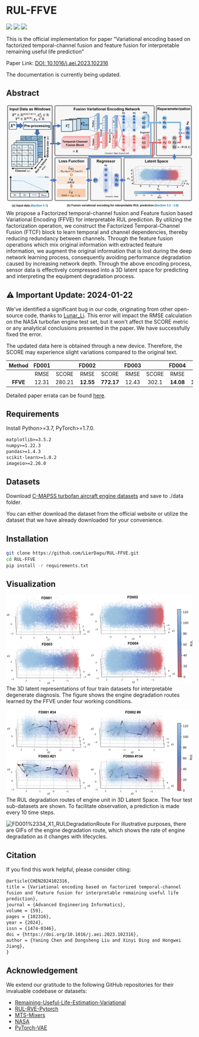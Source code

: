 # RUL-FFVE

<p>
      <a href="https://www.python.org/">
        <img src="https://img.shields.io/badge/Python-3.8.13-2C73D2" /></a>
       <a href= "https://pytorch.org/">
        <img src="https://img.shields.io/badge/PyTorch-1.11-FF6F91" /></a>
       <a href= "https://github.com/LLerDagu/RUL-FFVE/blob/main/LICENSE">
        <img src="https://img.shields.io/badge/license-Apache2.0-00C9A7" /></a>
</p>

This is the official implementation for paper "Variational encoding based on factorized temporal-channel fusion and feature fusion for interpretable remaining useful life prediction"

Paper Link: [DOI: 10.1016/j.aei.2023.102316](https://doi.org/10.1016/j.aei.2023.102316)

The documentation is currently being updated.

## Abstract
![FFVE](./pics/3_FFVE.png)
We propose a Factorized temporal-channel fusion and Feature fusion based Variational Encoding (FFVE) for interpretable RUL prediction. By utilizing the factorization operation, we construct the Factorized Temporal-Channel Fusion (FTCF) block to learn temporal and channel dependencies, thereby reducing redundancy between channels. Through the feature fusion operations which mix original information with extracted feature information, we augment the original information that is lost during the deep network learning process, consequently avoiding performance degradation caused by increasing network depth. Through the above encoding process, sensor data is effectively compressed into a 3D latent space for predicting and interpreting the equipment degradation process.

## ⚠ Important Update: 2024-01-22
We've identified a significant bug in our code, originating from other open-source code, thanks to [Lunar_Li](https://github.com/Lunarli). This error will impact the RMSE calculation on the NASA turbofan engine test set, but it won't affect the SCORE metric or any analytical conclusions presented in the paper. We have successfully fixed the error.

The updated data here is obtained through a new device. Therefore, the SCORE may experience slight variations compared to the original text.


| Method         | FD001      |             | FD002       |             | FD003      |             | FD004       |              |
| :-------------: | :---------: | :----------: | :----------: | :----------: | :---------: | :----------: | :----------: | :-----------: |
|                | RMSE       | SCORE       | RMSE        | SCORE       | RMSE       | SCORE       | RMSE        | SCORE        |
| **FFVE**       | 12.31     | 280.21     | **12.55**  | **772.17** | 12.43     | 302.1      | **14.08**  | **1149.03** |

Detailed paper errata can be found [here](https://github.com/LLerDagu/RUL-FFVE/blob/main/Benchmark.md).

## Requirements
Install Python>=3.7, PyTorch>=1.7.0.
```
matplotlib>=3.5.2
numpy>=1.22.3
pandas>=1.4.3
scikit-learn>=1.0.2
imageio>=2.26.0
```

## Datasets
Download [C-MAPSS turbofan aircraft engine datasets](https://catalog.data.gov/dataset/c-mapss-aircraft-engine-simulator-data) and save to ./data folder.

You can either download the dataset from the official website or utilize the dataset that we have already downloaded for your convenience.

## Installation
```bash
git clone https://github.com/LLerDagu/RUL-FFVE.git
cd RUL-FFVE
pip install -r requirements.txt
```

## Visualization

![3D_latent_representations](./pics/3.6_3D_latent_representations.png)
The 3D latent representations of four train datasets for interpretable degenerate diagnosis. The figure shows the engine degradation routes learned by the FFVE under four working conditions.

![Interpretable_RUL_Degradation_Route](./pics/5.4.2_Interpretable_RUL_Degradation_Route.png)
The RUL degradation routes of engine unit in 3D Latent Space. The four test sub-datasets are shown. To facilitate observation, a prediction is made every 10 time steps.

![FD001%2334_X1_RULDegradationRoute](./pics/gif/FD001%2334_X1_RULDegradationRoute.gif)
For illustrative purposes, there are GIFs of the engine degradation route, which shows the rate of engine degradation as it changes with lifecycles.

## Citation
If you find this work helpful, please consider citing:
```
@article{CHEN2024102316,
title = {Variational encoding based on factorized temporal-channel fusion and feature fusion for interpretable remaining useful life prediction},
journal = {Advanced Engineering Informatics},
volume = {59},
pages = {102316},
year = {2024},
issn = {1474-0346},
doi = {https://doi.org/10.1016/j.aei.2023.102316},
author = {Yaning Chen and Dongsheng Liu and Xinyi Ding and Hongwei Jiang},
}
```

## Acknowledgement
We extend our gratitude to the following GitHub repositories for their invaluable codebase or datasets:
*   [Remaining-Useful-Life-Estimation-Variational](https://github.com/NahuelCostaCortez/Remaining-Useful-Life-Estimation-Variational)
*   [RUL-RVE-Pytorch](https://github.com/tjdhg456/RUL-RVE-Pytorch)
*   [MTS-Mixers](https://github.com/plumprc/MTS-Mixers)
*   [NASA](https://github.com/XiuzeZhou/NASA)
*   [PyTorch-VAE](https://github.com/AntixK/PyTorch-VAE)
